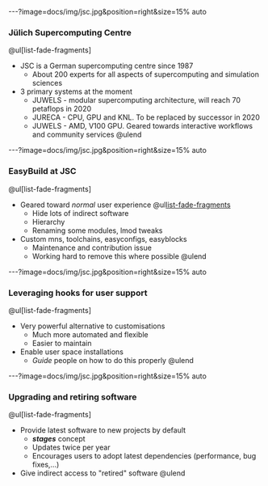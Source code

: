 ---?image=docs/img/jsc.jpg&position=right&size=15% auto

### Jülich Supercomputing Centre
@ul[list-fade-fragments]
* JSC is a German supercomputing centre since 1987
  - About 200 experts for all aspects of supercomputing and simulation sciences
* 3 primary systems at the moment
  - JUWELS - modular supercomputing architecture, will reach 70 petaflops in 2020
  - JURECA - CPU, GPU and KNL. To be replaced by successor in 2020
  - JUWELS - AMD, V100 GPU. Geared towards interactive workflows and community services
@ulend
  
---?image=docs/img/jsc.jpg&position=right&size=15% auto

### EasyBuild at JSC

@ul[list-fade-fragments]
* Geared toward *normal* user experience
  @ul[list-fade-fragments](false)
  - Hide lots of indirect software
  - Hierarchy
  - Renaming some modules, lmod tweaks
* Custom mns, toolchains, easyconfigs, easyblocks
  - Maintenance and contribution issue
  - Working hard to remove this where possible
@ulend

---?image=docs/img/jsc.jpg&position=right&size=15% auto

### Leveraging hooks for user support

@ul[list-fade-fragments]
* Very powerful alternative to customisations
  - Much more automated and flexible
  - Easier to maintain
* Enable user space installations
  - *Guide* people on how to do this properly
@ulend

---?image=docs/img/jsc.jpg&position=right&size=15% auto

### Upgrading and retiring software

@ul[list-fade-fragments]
* Provide latest software to new projects by default
  - ***stages*** concept
  - Updates twice per year
  - Encourages users to adopt latest dependencies (performance, bug fixes,...)
* Give indirect access to "retired" software
@ulend